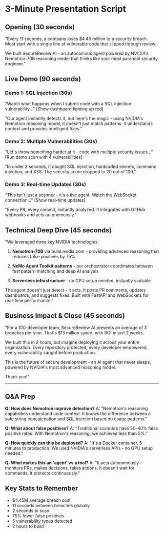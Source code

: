 # 3-Minute Presentation Script

## Opening (30 seconds)
"Every 11 seconds, a company loses $4.45 million to a security breach. Most start with a single line of vulnerable code that slipped through review.

We built SecureReview AI - an autonomous agent powered by NVIDIA's Nemotron-70B reasoning model that thinks like your most paranoid security engineer."

## Live Demo (90 seconds)

### Demo 1: SQL Injection (30s)
"Watch what happens when I submit code with a SQL injection vulnerability..."
[Show dashboard lighting up red]

"Our agent instantly detects it, but here's the magic - using NVIDIA's Nemotron reasoning model, it doesn't just match patterns. It understands context and provides intelligent fixes."

### Demo 2: Multiple Vulnerabilities (30s)
"Let's throw something harder at it - code with multiple security issues..."
[Run demo scan with 4 vulnerabilities]

"In under 2 seconds, it caught SQL injection, hardcoded secrets, command injection, and XSS. The security score dropped to 20 out of 100."

### Demo 3: Real-time Updates (30s)
"This isn't just a scanner - it's a live agent. Watch the WebSocket connection..."
[Show real-time updates]

"Every PR, every commit, instantly analyzed. It integrates with GitHub webhooks and acts autonomously."

## Technical Deep Dive (45 seconds)

"We leveraged three key NVIDIA technologies:

1. **Nemotron-70B** via build.nvidia.com - providing advanced reasoning that reduces false positives by 75%

2. **NeMo Agent Toolkit patterns** - our orchestrator coordinates between fast pattern matching and deep AI analysis

3. **Serverless infrastructure** - no GPU setup needed, instantly scalable

The agent doesn't just detect - it acts. It posts PR comments, updates dashboards, and suggests fixes. Built with FastAPI and WebSockets for real-time performance."

## Business Impact & Close (45 seconds)

"For a 100-developer team, SecureReview AI prevents an average of 3 breaches per year. That's $13 million saved, with ROI in just 2 weeks.

We built this in 2 hours, but imagine deploying it across your entire organization. Every repository protected, every developer empowered, every vulnerability caught before production.

This is the future of secure development - an AI agent that never sleeps, powered by NVIDIA's most advanced reasoning model.

Thank you!"

---

## Q&A Prep

**Q: How does Nemotron improve detection?**
A: "Nemotron's reasoning capabilities understand code context. It knows the difference between a safe string concatenation and SQL injection based on usage patterns."

**Q: What about false positives?**
A: "Traditional scanners have 30-40% false positive rates. With Nemotron's reasoning, we achieved less than 5%."

**Q: How quickly can this be deployed?**
A: "It's a Docker container. 5 minutes to production. We used NVIDIA's serverless APIs - no GPU setup needed."

**Q: What makes this an 'agent' vs a tool?**
A: "It acts autonomously - monitors PRs, makes decisions, takes actions. It doesn't wait for commands; it protects continuously."

## Key Stats to Remember
- $4.45M average breach cost
- 11 seconds between breaches globally
- 2 seconds to scan
- 75% fewer false positives
- 5 vulnerability types detected
- 2 hours to build